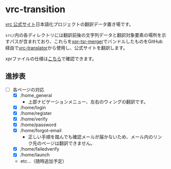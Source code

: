 # vrc-transition

[vrc 公式サイト](https://vrchat.com/home)日本語化プロジェクトの翻訳データ置き場です。

`src/`内の各ディレクトリには翻訳前後の文字列データと翻訳対象要素の場所を示すパスが含まれており、これらを[xpr-tsr-merger](https://github.com/vrcalphabet/xpr-tsr-merger/releases/latest)でバンドルしたものをGitHub経由で[vrc-translator](https://github.com/vrcalphabet/vrc-translator)から使用し、公式サイトを翻訳します。

xprファイルの仕様は[こちら](https://github.com/vrcalphabet/xpr-tsr-merger/blob/main/docs/xpr-documentation.md)で確認できます。

## 進捗表

- [ ] 各ページの対応
  - [x] /home_general
    - 上部ナビゲーションメニュー、左右のウィングの翻訳です。
  - [x] /home/login
  - [x] /home/register
  - [x] /home/verify
  - [x] /home/password
  - [x] /home/forgot-email
    - 正しい手順を踏んでも確認メールが届かないため、メール内のリンク先のページは翻訳できません。
  - [x] /home/failedverify
  - [x] /home/launch
  - etc...（随時追加予定）
